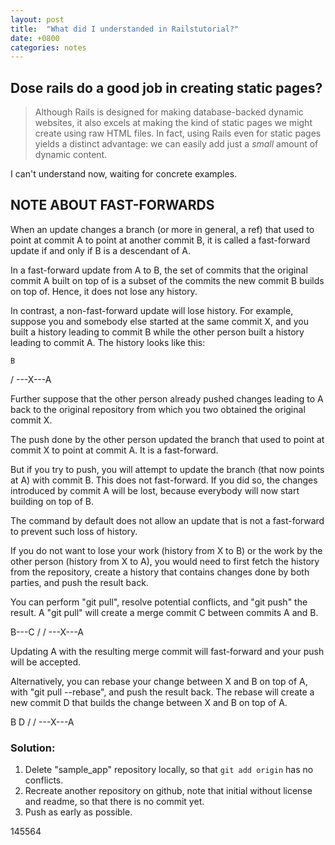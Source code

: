 ```yaml
---
layout: post
title:  "What did I understanded in Railstutorial?"
date: +0800
categories: notes
---
```


## Dose rails do a good job in creating static pages?

> Although Rails is designed for making database-backed dynamic websites, it also excels at making the kind of static pages we might create using raw HTML files. In fact, using Rails even for static pages yields a distinct advantage: we can easily add just a *small* amount of dynamic content.

I can't understand now, waiting for concrete examples.

## NOTE ABOUT FAST-FORWARDS

When an update changes a branch (or more in general, a ref) that used to point at commit A to point at another commit B, it is called a fast-forward update if and only if B is a descendant of A.

In a fast-forward update from A to B, the set of commits that the original commit A built on top of is a subset of the commits the new commit B builds on top of. Hence, it does not lose any history.

In contrast, a non-fast-forward update will lose history. For example, suppose you and somebody else started at the same commit X, and you built a history leading to commit B while the other person built a history leading to commit A. The history looks like this:

    B
   /
---X---A

Further suppose that the other person already pushed changes leading to A back to the original repository from which you two obtained the original commit X.

The push done by the other person updated the branch that used to point at commit X to point at commit A. It is a fast-forward.

But if you try to push, you will attempt to update the branch (that now points at A) with commit B. This does not fast-forward. If you did so, the changes introduced by commit A will be lost, because everybody will now start building on top of B.

The command by default does not allow an update that is not a fast-forward to prevent such loss of history.

If you do not want to lose your work (history from X to B) or the work by the other person (history from X to A), you would need to first fetch the history from the repository, create a history that contains changes done by both parties, and push the result back.

You can perform "git pull", resolve potential conflicts, and "git push" the result. A "git pull" will create a merge commit C between commits A and B.

   B---C
  /   /
---X---A

Updating A with the resulting merge commit will fast-forward and your push will be accepted.

Alternatively, you can rebase your change between X and B on top of A, with "git pull --rebase", and push the result back. The rebase will create a new commit D that builds the change between X and B on top of A.

   B   D
  /   /
---X---A

### Solution:

1. Delete "sample_app" repository locally, so that `git add origin` has no conflicts.
2. Recreate another repository on github, note that initial without license and readme, so that there is no commit yet.
3. Push as early as possible.

145564